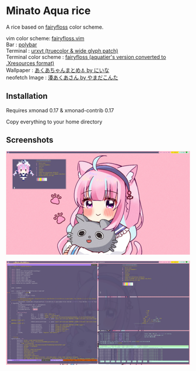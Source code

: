 Minato Aqua rice
========
A rice based on [fairyfloss](https://sailorhg.github.io/fairyfloss/) color scheme. 

vim color scheme: [fairyfloss.vim](https://github.com/tssm/fairyfloss.vim) \
Bar : [polybar](https://polybar.github.io/) \
Terminal : [urxvt (truecolor & wide glyph patch)](http://software.schmorp.de/pkg/rxvt-unicode.html) \
Terminal color scheme : [fairyfloss (aquatier's version converted to .Xresources format)](https://github.com/aquartier/fairyfloss) \
Wallpaper : [あくあちゃんまとめ⚓︎ by にいな](https://www.pixiv.net/en/artworks/92290065) \
neofetch Image : [湊あくあさん by やまだこんた](https://www.pixiv.net/en/artworks/95249650) 

Installation
------------
Requires xmonad 0.17 & xmonad-contrib 0.17

Copy everything to your home directory

Screenshots
---
![Screenshot](Screenshots/2022-01-14_04:06:01.png)

![Screenshot](Screenshots/2022-01-14_04:08:36.png)
